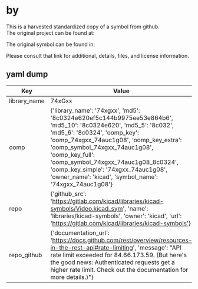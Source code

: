 #  by   
This is a harvested standardized copy of a symbol from github.  
The original project can be found at:  
  
The original symbol can be found in:

Please consult that link for additional, details, files, and license information.  
## yaml dump  
| Key | Value |  
| --- | --- |  
| library_name | 74xGxx |  
| oomp | {'library_name': '74xgxx', 'md5': '8c0324e620ef5c144b9975ee53e864b6', 'md5_10': '8c0324e620', 'md5_5': '8c032', 'md5_6': '8c0324', 'oomp_key': 'oomp_74xgxx_74auc1g08', 'oomp_key_extra': 'oomp_symbol_74xgxx_74auc1g08', 'oomp_key_full': 'oomp_symbol_74xgxx_74auc1g08_8c0324', 'oomp_key_simple': '74xgxx_74auc1g08', 'owner_name': 'kicad', 'symbol_name': '74xgxx_74auc1g08'} |  
| repo | {'github_src': 'https://gitlab.com/kicad/libraries/kicad-symbols/Video.kicad_sym', 'name': 'libraries/kicad-symbols', 'owner': 'kicad', 'url': 'https://gitlab.com/kicad/libraries/kicad-symbols'} |  
| repo_github | {'documentation_url': 'https://docs.github.com/rest/overview/resources-in-the-rest-api#rate-limiting', 'message': "API rate limit exceeded for 84.66.173.59. (But here's the good news: Authenticated requests get a higher rate limit. Check out the documentation for more details.)"} |  

